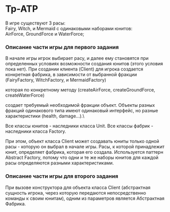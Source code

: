 # Tp-ATP

В игре существуют 3 расы:  
Fairy, Witch, и Mermaid с одинаковыми наборами юнитов:  
AirForce, GroundForce и WaterForce;

### Описание части игры для первого задания  

В начале игры игрок выбирает расу, и далее ему становятся при определенных условиях возможности создания юнитов (этого условия пока нет). 
При создании клиента (Client) для игрока создается конкретная фабрика, в зависимости от выбранной фракции 
(FairyFactory, WitchFactory, и MermaidFactory)

которая по конкретному методу (createAirForce, createGroundForce, createWaterForce) 

создает требуемый необходимой фракции объект. Объекты разных фракций одинакового типа имеют одинаковый интерфейс, но разные характеристики 
(health, damage...).\

Все классы юнитов - наследники класса Unit. Все классы фабрик - наследники класса Factory.

При этом, объект класса Client может создавать юниты только одной расы - которую он выбрал в начале игры. Расы, к которой принадлежит юнит,
определяет фабрика, которая его создала. Используется паттерн Abstract Factory, потому что одни и те же наборы юнитов для каждой расы определяются разными характеристиками.

### Описание части игры для второго задания

При вызове конструктора для объекта класса Client (абстрактная сущность игрока, через которую передаются непосредственно команды к своим юнитам), одним из параметров является Абстрактная Фабрика.
